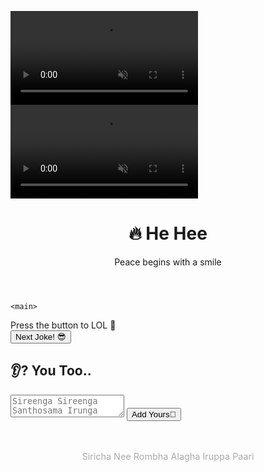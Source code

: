  <title>HEHEE 😁</title>
  <style>
    
   body {
      margin: 0;
      font-family: 'Comic Neue', cursive;
      background: linear-gradient(135deg, #feda75, #fa7e1e, #d62976, #962fbf, #4f5bd5);
      background-size: 400% 400%;
      animation: gradientBG 15s ease infinite;
      color: #fefefe;
      display: flex;
      flex-direction: column;
      align-items: center;
      min-height: 100vh;
      padding: 1rem;
      overflow: hidden;
    }

  @keyframes gradientBG {
      0% {background-position: 0% 50%;}
      50% {background-position: 100% 50%;}
      100% {background-position: 0% 50%;}
    }

   video.bg-video {
      position: fixed;
      top: 0;
      left: 0;
      width: 100vw;
      height: 100vh;
      object-fit: cover;
      z-index: -2;
      filter: brightness(0.3);
    }

  video.overlay-animation {
      position: fixed;
      top: 0;
      left: 0;
      width: 120px;
      height: auto;
      z-index: 1000;
      pointer-events: none;
      transition: transform 0.1s ease-out;
    }

    audio.bg-audio {
      display: none;
    }

  .container {
      max-width: 480px;
      width: 100%;
      background: rgba(0,0,0,0.6);
      border-radius: 20px;
      padding: 1.2rem;
      box-shadow: 0 0 20px rgba(255,255,255,0.1);
      backdrop-filter: blur(12px);
      position: relative;
      animation: popFade 1s ease-in-out;
    }

   @keyframes popFade {
      0% {transform: scale(0.8); opacity: 0;}
      100% {transform: scale(1); opacity: 1;}
    }

   header {
      text-align: center;
    }

  h1 {
      font-size: 2.2rem;
      margin-top: 2rem;
      text-shadow: 2px 2px 5px #000;
    }

   .subtitle {
      font-size: 1.1rem;
      color: #ddd;
    }

   .chat-box {
      margin-top: 2rem;
    }

  .whatsapp-chat {
    display: flex;
      flex-direction: column;
      gap: 10px;
    }

   .sender, .receiver {
      max-width: 80%;
      padding: 10px 15px;
      border-radius: 20px;
      font-size: 1rem;
      white-space: pre-wrap;
    }

  .sender {
      background: #dcf8c6;
      align-self: flex-end;
      color: #222;
    }

   .receiver {
      background: #fff;
      align-self: flex-start;
      color: #000;
    }

   .btn-animate {
      margin-top: 1rem;
      padding: 0.75rem 1.5rem;
      font-size: 1.1rem;
      color: white;
      background: linear-gradient(45deg, #ff416c, #ff4b2b);
      border: none;
      border-radius: 12px;
      cursor: pointer;
      box-shadow: 0 0 10px #ff4b2b;
      transition: transform 0.3s;
    }

   .btn-animate:hover {
      transform: scale(1.1);
    }

  .user-input {
      margin-top: 2rem;
    }

   .user-input textarea {
      width: 100%;
      padding: 1rem;
      font-size: 1rem;
      border-radius: 10px;
      border: none;
      margin-top: 1rem;
      resize: vertical;
    }

  .user-input button {
      margin-top: 1rem;
      padding: 0.5rem 1rem;
      font-size: 1rem;
      border-radius: 10px;
      background: #00c6ff;
      border: none;
      color: white;
      cursor: pointer;
    }
  footer {
      text-align: center;
      margin-top: 3rem;
      font-size: 0.9rem;
      color: #aaa;
    }
  </style>
</head>
<body>
  <video class="bg-video" autoplay muted loop>
    <source src="background.mp4" type="video/mp4">
  </video>

  <video id="cursor-bot" class="overlay-animation" autoplay muted loop>
    <source src="Animation.mov" type="video/quicktime">
  </video>

  <audio class="bg-audio" autoplay loop>
    <source src="bg-music.mp3" type="audio/mp3">
  </audio>

  <div class="container">
    <header>
      <h1>🔥 He Hee</h1>
      <p class="subtitle">Peace begins with a smile</p>
    </header>

    <main>
 <section class="chat-box">
        <div class="whatsapp-chat" id="joke-response">
          <div class="receiver">Press the button to LOL 🤣</div>
        </div>
        <button id="generate-joke" class="btn-animate" onclick="generateJoke()">Next Joke! 😎</button>
      </section>

 <section class="user-input">
        <h2>👂? You Too..</h2>
        <textarea id="userJoke" placeholder="Sireenga Sireenga Santhosama Irunga"></textarea>
        <button onclick="addUserJoke()"> Add Yours🎤</button>
      </section>
    </main>

 <footer>
      <p> Siricha Nee Rombha Alagha Iruppa Paari </p>
    </footer>
  </div>

  <script>
   function generateJoke() {
      const chatBox = document.getElementById('joke-response');
      chatBox.innerHTML = '';
      const convo = jokes[Math.floor(Math.random() * jokes.length)];
      convo.forEach((line, index) => {
        const bubble = document.createElement('div');
        bubble.className = index % 2 === 0 ? 'receiver' : 'sender';
        bubble.textContent = line;
        chatBox.appendChild(bubble);
      });
    }

    function addUserJoke() {
      const userJoke = document.getElementById('userJoke').value.trim();
      if (userJoke) {
        jokes.push([userJoke]);
        document.getElementById('userJoke').value = '';
      }
    }

    const bot = document.getElementById('cursor-bot');
    document.addEventListener('mousemove', (e) => {
      bot.style.transform = `translate(${e.clientX}px, ${e.clientY}px)`;
    });
  </script>
